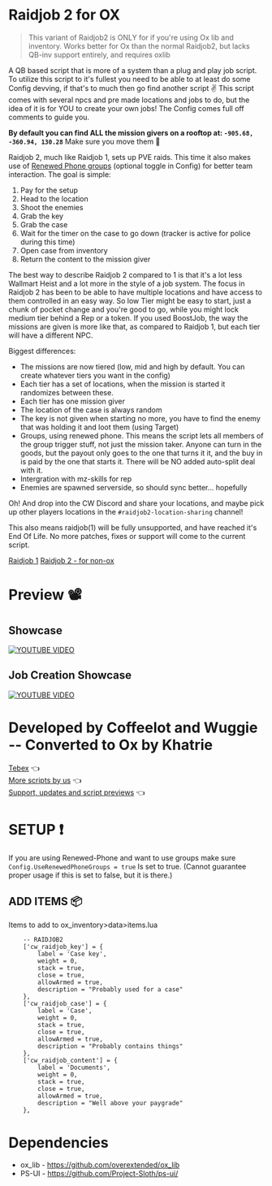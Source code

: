 # Raidjob 2 for OX
> This variant of Raidjob2 is ONLY for if you're using Ox lib and inventory. Works better for Ox than the normal Raidjob2, but lacks QB-inv support entirely, and requires oxlib

A QB based script that is more of a system than a plug and play job script. To utilize this script to it's fullest you need to be able to at least do some Config devving, if that's to much then go find another script ✌ This script comes with several npcs and pre made locations and jobs to do, but the idea of it is for YOU to create your own jobs! The Config comes full off comments to guide you.

**By default you can find ALL the mission givers on a rooftop at: `-905.68, -360.94, 130.28`** Make sure you move them 🔧

Raidjob 2, much like Raidjob 1, sets up PVE raids. This time it also makes use of [Renewed Phone groups](https://github.com/Renewed-Scripts/qb-phone) (optional toggle in Config) for better team interaction. The goal is simple:
1. Pay for the setup
2. Head to the location
3. Shoot the enemies
4. Grab the key
5. Grab the case
6. Wait for the timer on the case to go down (tracker is active for police during this time)
7. Open case from inventory
8. Return the content to the mission giver

The best way to describe Raidjob 2 compared to 1 is that it's a lot less Wallmart Heist and a lot more in the style of a job system. The focus in Raidjob 2 has been to be able to have multiple locations and have access to them controlled in an easy way. So low Tier might be easy to start, just a chunk of pocket change and you're good to go, while you might lock medium tier behind a Rep or a token.
If you used BoostJob, the way the missions are given is more like that, as compared to Raidjob 1, but each tier will have a different NPC.

Biggest differences:
- The missions are now tiered (low, mid and high by default. You can create whatever tiers you want in the config)
- Each tier has a set of locations, when the mission is started it randomizes between these.
- Each tier has one mission giver
- The location of the case is always random
- The key is not given when starting no more, you have to find the enemy that was holding it and loot them (using Target)
- Groups, using renewed phone.
This means the script lets all members of the group trigger stuff, not just the mission taker. Anyone can turn in the goods, but the payout only goes to the one that turns it it, and the buy in is paid by the one that starts it. There will be NO added auto-split  deal with it.
- Intergration with mz-skills for rep
- Enemies are spawned serverside, so should sync better... hopefully

Oh! And drop into the CW Discord and share your locations, and maybe pick up other players locations in the `#raidjob2-location-sharing` channel!

This also means raidjob(1) will be fully unsupported, and have reached it's End Of Life. No more patches, fixes or support will come to the current script.

[Raidjob 1](https://github.com/Coffeelot/cw-raidjob)
[Raidjob 2 - for non-ox](https://github.com/Coffeelot/cw-raidjob2)


# Preview 📽
## Showcase
[![YOUTUBE VIDEO](http://img.youtube.com/vi/ZBJHE9NxEnY/0.jpg)](https://youtu.be/ZBJHE9NxEnY)
## Job Creation Showcase
[![YOUTUBE VIDEO](http://img.youtube.com/vi/tgw2OtYF9B0/0.jpg)](https://youtu.be/tgw2OtYF9B0)

# Developed by Coffeelot and Wuggie -- Converted to Ox by Khatrie
[Tebex](https://cw-scripts.tebex.io/category/2523396) 👈\
[More scripts by us](https://github.com/stars/Coffeelot/lists/cw-scripts)  👈\
[Support, updates and script previews](https://discord.gg/FJY4mtjaKr) 👈

# SETUP ❗
If you are using Renewed-Phone and want to use groups make sure `Config.UseRenewedPhoneGroups = true` Is set to true. (Cannot guarantee proper usage if this is set to false, but it is there.)

## ADD ITEMS 📦

Items to add to ox_inventory>data>items.lua
```
	-- RAIDJOB2
	['cw_raidjob_key'] = {
		label = 'Case key',
		weight = 0,
		stack = true,
		close = true,
		allowArmed = true,
		description = "Probably used for a case"
	},
	['cw_raidjob_case'] = {
		label = 'Case',
		weight = 0,
		stack = true,
		close = true,
		allowArmed = true,
		description = "Probably contains things"
	},
	['cw_raidjob_content'] = {
		label = 'Documents',
		weight = 0,
		stack = true,
		close = true,
		allowArmed = true,
		description = "Well above your paygrade"
	},

```
# Dependencies

* ox_lib - https://github.com/overextended/ox_lib
* PS-UI - https://github.com/Project-Sloth/ps-ui/
